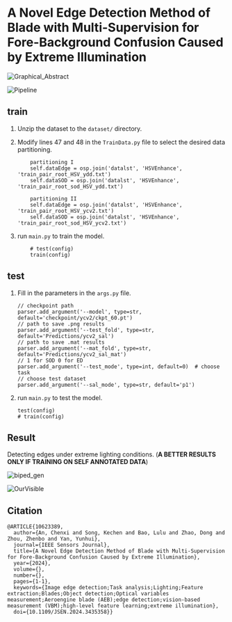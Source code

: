 # A Novel Edge Detection Method of Blade with Multi-Supervision for Fore-Background Confusion Caused by Extreme Illumination
![Graphical_Abstract](https://github.com/user-attachments/assets/e107b688-6932-4793-a742-c2cb7ac4048e)

![Pipeline](https://github.com/user-attachments/assets/de55d073-e9c8-4c30-8a73-7da165f2e244)


## train


1. Unzip the dataset to the `dataset/` directory.
2. Modify lines 47 and 48 in the `TrainData.py` file to select the desired data partitioning.
    ```
        partitioning I
        self.dataEdge = osp.join('datalst', 'HSVEnhance', 'train_pair_root_HSV_ydd.txt')
        self.dataSOD = osp.join('datalst', 'HSVEnhance', 'train_pair_root_sod_HSV_ydd.txt')
   
        partitioning II
        self.dataEdge = osp.join('datalst', 'HSVEnhance', 'train_pair_root_HSV_ycv2.txt')
        self.dataSOD = osp.join('datalst', 'HSVEnhance', 'train_pair_root_sod_HSV_ycv2.txt')
    
    ```
   
3. run `main.py` to train the model.
    ```
        # test(config)
        train(config)
    ```

## test

1. Fill in the parameters in the `args.py` file.
    ```
    // checkpoint path
    parser.add_argument('--model', type=str, default='checkpoint/ycv2/ckpt_60.pt')
    // path to save .png results
    parser.add_argument('--test_fold', type=str, default='Predictions/ycv2_sal')
    // path to save .mat results
    parser.add_argument('--mat_fold', type=str, default='Predictions/ycv2_sal_mat')
    // 1 for SOD 0 for ED
    parser.add_argument('--test_mode', type=int, default=0)  # choose task
    // choose test dataset
    parser.add_argument('--sal_mode', type=str, default='p1')
    
    ```
2. run `main.py` to test the model.
    ```
	test(config)
	# train(config)
    ```


## Result
Detecting edges under extreme lighting conditions. (**A BETTER RESULTS ONLY IF  TRAINING ON SELF ANNOTATED DATA**)

![biped_gen](https://github.com/user-attachments/assets/2b29183c-1280-4b1f-a15e-7764e79232b0)


![OurVisible](https://github.com/user-attachments/assets/5f0beb63-4e41-4d0a-9d5a-2867dade8c9b)

## Citation
```
@ARTICLE{10623389,
  author={An, Chenxi and Song, Kechen and Bao, Lulu and Zhao, Dong and Zhou, Zhenbo and Yan, Yunhui},
  journal={IEEE Sensors Journal}, 
  title={A Novel Edge Detection Method of Blade with Multi-Supervision for Fore-Background Confusion Caused by Extreme Illumination}, 
  year={2024},
  volume={},
  number={},
  pages={1-1},
  keywords={Image edge detection;Task analysis;Lighting;Feature extraction;Blades;Object detection;Optical variables measurement;Aeroengine blade (AEB);edge detection;vision-based measurement (VBM);high-level feature learning;extreme illumination},
  doi={10.1109/JSEN.2024.3435358}}
  
```
